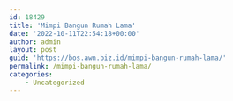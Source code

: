 ```yaml
---
id: 18429
title: 'Mimpi Bangun Rumah Lama'
date: '2022-10-11T22:54:18+00:00'
author: admin
layout: post
guid: 'https://bos.awn.biz.id/mimpi-bangun-rumah-lama/'
permalink: /mimpi-bangun-rumah-lama/
categories:
    - Uncategorized
---
```


